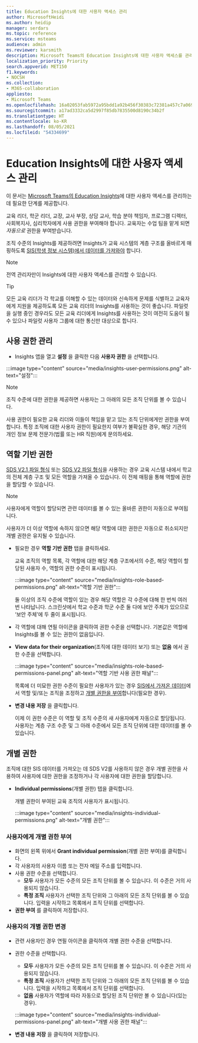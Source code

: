 ```yaml
---
title: Education Insights에 대한 사용자 액세스 관리
author: MicrosoftHeidi
ms.author: heidip
manager: serdars
ms.topic: reference
ms.service: msteams
audience: admin
ms.reviewer: karsmith
description: Microsoft Teams의 Education Insights에 대한 사용자 액세스를 관리합니다.
localization_priority: Priority
search.appverid: MET150
f1.keywords:
- NOCSH
ms.collection:
- M365-collaboration
appliesto:
- Microsoft Teams
ms.openlocfilehash: 16a02053fab5972a95bdd1a92b456f30383c72381a457c7a069b649537e96ab2
ms.sourcegitcommit: a17ad3332ca5d2997f85db7835500d8190c34b2f
ms.translationtype: HT
ms.contentlocale: ko-KR
ms.lasthandoff: 08/05/2021
ms.locfileid: "54334699"
---
```

# <a name="manage-user-access-to-education-insights"></a>Education Insights에 대한 사용자 액세스 관리

이 문서는 [Microsoft Teams의 Education Insights](class-insights.md)에 대한 사용자 액세스를 관리하는 데 필요한 단계를 제공합니다.

교육 리더, 학군 리더, 교장, 교사 부장, 상담 교사, 학습 분야 책임자, 프로그램 디렉터, 사회복지사, 심리학자에게 사용 권한을 부여해야 합니다. 교육자는 수업 팀을 맡게 되면 *자동으로* 권한을 부여받습니다.

조직 수준의 Insights를 제공하려면 Insights가 교육 시스템의 계층 구조를 올바르게 매핑하도록 [SIS(학생 정보 시스템)에서 데이터를 가져와야](education-insights-sis-data-sync.md) 합니다.

> [!NOTE]
> 전역 관리자만이 Insights에 대한 사용자 액세스를 관리할 수 있습니다.

> [!TIP]
> 모든 교육 리더가 각 학교를 이해할 수 있는 데이터와 신속하게 문제를 식별하고 교육자에게 지원을 제공하도록 모든 교육 리더의 Insights를 사용하는 것이 좋습니다. 파일럿을 실행 중인 경우라도 모든 교육 리더에게 Insights를 사용하는 것이 여전히 도움이 될 수 있으나 파일럿 사용자 그룹에 대한 통신만 대상으로 합니다.

## <a name="manange-permissions"></a>사용 권한 관리

* Insights 앱을 열고 **설정** 을 클릭한 다음 **사용자 권한** 을 선택합니다.

:::image type="content" source="media/insights-user-permissions.png" alt-text="설정":::

> [!NOTE]
> 조직 수준에 대한 권한을 제공하면 사용자는 그 아래의 모든 조직 단위를 볼 수 있습니다.
> 
> 사용 권한이 필요한 교육 리더와 이들이 책임을 맡고 있는 조직 단위에게만 권한을 부여합니다. 특정 조직에 대한 사용자 권한이 필요한지 여부가 불확실한 경우, 해당 기관의 개인 정보 문제 전문가(법률 또는 HR 직원)에게 문의하세요.

## <a name="role-based-permissions"></a>역할 기반 권한

[SDS V2.1 파일 형식](/schooldatasync/sds-v2.1-csv-file-format) 또는 [SDS V2 파일 형식](/schooldatasync/sds-v2-csv-file-format)을 사용하는 경우 교육 시스템 내에서 학교의 전체 계층 구조 및 모든 역할을 가져올 수 있습니다. 이 전체 매핑을 통해 역할에 권한을 할당할 수 있습니다. 

> [!NOTE]
> 사용자에게 역할이 할당되면 관련 데이터를 볼 수 있는 올바른 권한이 자동으로 부여됩니다.
>
> 사용자가 더 이상 역할에 속하지 않으면 해당 역할에 대한 권한은 자동으로 취소되지만 개별 권한은 유지될 수 있습니다.


* 필요한 경우 **역할 기반 권한** 탭을 클릭하세요.

  교육 조직의 역할 목록, 각 역할에 대한 해당 계층 구조에서의 수준, 해당 역할이 할당된 사용자 수, 역할의 권한 수준이 표시됩니다. 
  
  :::image type="content" source="media/insights-role-based-permissions.png" alt-text="역할 기반 권한":::
  
  둘 이상의 조직 수준에 역할이 있는 경우 해당 역할은 각 수준에 대해 한 번씩 여러 번 나타납니다. 스크린샷에서 학교 수준과 학군 수준 둘 다에 보안 주체가 있으므로 ‘보안 주체’에 두 줄이 표시됩니다.
  
* 각 역할에 대해 연필 아이콘을 클릭하여 권한 수준을 선택합니다. 기본값은 역할에 Insights를 볼 수 있는 권한이 없음입니다.
* **View data for their organization**(조직에 대한 데이터 보기) 또는 **없음** 에서 권한 수준을 선택합니다.

  :::image type="content" source="media/insights-role-based-permissions-panel.png" alt-text="역할 기반 사용 권한 패널":::
  
  목록에 더 미묘한 권한 수준이 필요한 사용자가 있는 경우 [SIS에서 가져온 데이터](education-insights-sis-data-sync.md)에서 역할 및/또는 조직을 조정하고 [개별 권한을 부여](#grant-individual-permission-to-a-user)합니다(필요한 경우).

* **변경 내용 저장** 을 클릭합니다.

  이제 이 권한 수준은 이 역할 및 조직 수준의 새 사용자에게 자동으로 할당됩니다. 사용자는 계층 구조 수준 및 그 아래 수준에서 모든 조직 단위에 대한 데이터를 볼 수 있습니다.  


## <a name="individual-permissions"></a>개별 권한

조직에 대한 SIS 데이터를 가져오는 데 SDS V2를 사용하지 않은 경우 개별 권한을 사용하여 사용자에 대한 권한을 조정하거나 각 사용자에 대한 권한을 할당합니다.

* **Individual permissions**(개별 권한) 탭을 클릭합니다.
  
  개별 권한이 부여된 교육 조직의 사용자가 표시됩니다. 
  
  :::image type="content" source="media/insights-individual-permissions.png" alt-text="개별 권한":::
  
### <a name="grant-individual-permission-to-a-user"></a>사용자에게 개별 권한 부여
* 화면의 왼쪽 위에서 **Grant individual permission**(개별 권한 부여)를 클릭합니다.
* 각 사용자의 사용자 이름 또는 전자 메일 주소를 입력합니다.
* 사용 권한 수준을 선택합니다.
  * **모두** 사용자가 모든 수준의 모든 조직 단위를 볼 수 있습니다. 이 수준은 거의 사용되지 않습니다.
  * **특정 조직** 사용자가 선택한 조직 단위와 그 아래의 모든 조직 단위를 볼 수 있습니다. 입력을 시작하고 목록에서 조직 단위를 선택합니다.
* **권한 부여** 를 클릭하여 저장합니다.

### <a name="change-the-individual-permission-of-a-user"></a>사용자의 개별 권한 변경
* 관련 사용자인 경우 연필 아이콘을 클릭하여 개별 권한 수준을 선택합니다.
* 권한 수준을 선택합니다.
  * **모두** 사용자가 모든 수준의 모든 조직 단위를 볼 수 있습니다. 이 수준은 거의 사용되지 않습니다.
  * **특정 조직** 사용자가 선택한 조직 단위와 그 아래의 모든 조직 단위를 볼 수 있습니다. 입력을 시작하고 목록에서 조직 단위를 선택합니다.
  * **없음** 사용자가 역할에 따라 자동으로 할당된 조직 단위만 볼 수 있습니다(있는 경우).
  
  :::image type="content" source="media/insights-individual-permissions-panel.png" alt-text="개별 사용 권한 패널":::

* **변경 내용 저장** 을 클릭하여 저장합니다.
